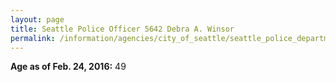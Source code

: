 ```yaml
---
layout: page
title: Seattle Police Officer 5642 Debra A. Winsor
permalink: /information/agencies/city_of_seattle/seattle_police_department/copbook/5642/
---
```


**Age as of Feb. 24, 2016:** 49
